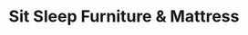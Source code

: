 ---
title: "Sit Sleep Furniture & Mattress"
url: /saint-louis/sit-sleep-furniture-and-mattress/
shop: furniture
---